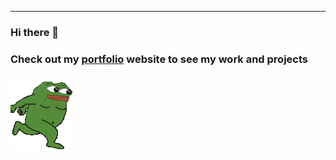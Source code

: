 ---
###  Hi there 👋 

###  Check out my [portfolio](https://korbystrube.dev) website to see my work and projects

### ![Animated pepeee](pepeeee.gif) 










<!--
**kastrube/kastrube** is a ✨ _special_ ✨ repository because its `README.md` (this file) appears on your GitHub profile.

Here are some ideas to get you started:

- 🔭 I’m currently working on ...
- 🌱 I’m currently learning ...
- 👯 I’m looking to collaborate on ...
- 🤔 I’m looking for help with ...
- 💬 Ask me about ...
- 📫 How to reach me: ...
- 😄 Pronouns: ...
- ⚡ Fun fact: ...
-->
